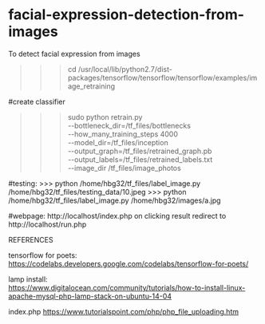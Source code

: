 # facial-expression-detection-from-images
To detect facial expression from images

>>> cd /usr/local/lib/python2.7/dist-packages/tensorflow/tensorflow/tensorflow/examples/image_retraining

#create classifier
>>> sudo python retrain.py \
--bottleneck_dir=/tf_files/bottlenecks \
--how_many_training_steps 4000 \
--model_dir=/tf_files/inception \
--output_graph=/tf_files/retrained_graph.pb \
--output_labels=/tf_files/retrained_labels.txt \
--image_dir /tf_files/image_photos

#testing:
          >>> python /home/hbg32/tf_files/label_image.py /home/hbg32/tf_files/testing_data/10.jpeg
          >>> python /home/hbg32/tf_files/label_image.py /home/hbg32/images/a.jpg

#webpage:
         http://localhost/index.php 
         on clicking result redirect to http://localhost/run.php



REFERENCES

tensorflow for poets:
        https://codelabs.developers.google.com/codelabs/tensorflow-for-poets/
  
lamp install:  
     	  https://www.digitalocean.com/community/tutorials/how-to-install-linux-apache-mysql-php-lamp-stack-on-ubuntu-14-04

index.php
	      https://www.tutorialspoint.com/php/php_file_uploading.htm
